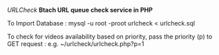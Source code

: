 *URLCheck*
**Btach URL queue check service in PHP**

To Import Database :
mysql -u root -proot urlcheck < urlcheck.sql


To check for videos availability based on priority, pass the priority (p) to GET request :
e.g. ~/urlcheck/urlcheck.php?p=1

